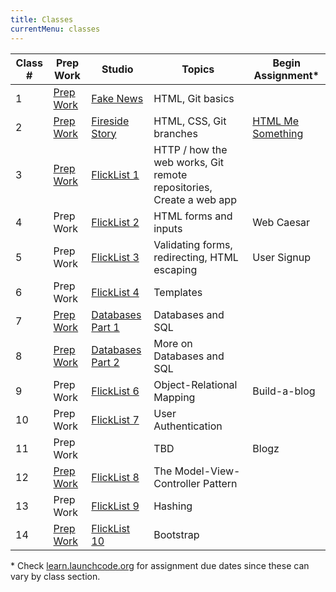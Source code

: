 ```yaml
---
title: Classes
currentMenu: classes
---
```


Class # | Prep Work | Studio | Topics | Begin Assignment\*
-----|-----------|----------|---------|------------------
1 | [Prep Work](../class-prep/1/) | [Fake News](../studios/fake-news/) | HTML, Git basics | &nbsp;
2 | [Prep Work](../class-prep/2/) | [Fireside Story](../studios/fireside-story/) | HTML, CSS, Git branches | [HTML Me Something](../assignments/html-me-something/)
3 | [Prep Work](../class-prep/3/) | [FlickList 1](../studios/flicklist/1/) | HTTP / how the web works, Git remote repositories, Create a web app | &nbsp;
4 | Prep Work | [FlickList 2](../studios/flicklist/2/) | HTML forms and inputs | Web Caesar
5 | Prep Work | [FlickList 3](../studios/flicklist/3/) | Validating forms, redirecting, HTML escaping | User Signup
6 | Prep Work | [FlickList 4](../studios/flicklist/4/) | Templates | &nbsp;
7 | [Prep Work](../class-prep/7/) | [Databases Part 1](../studios/databases/1/) | Databases and SQL | &nbsp;
8 | [Prep Work](../class-prep/8/) | [Databases Part 2](../studios/databases/2/) | More on Databases and SQL | &nbsp;
9 | Prep Work | [FlickList 6](../studios/flicklist/6/) | Object-Relational Mapping | Build-a-blog
10 | Prep Work | [FlickList 7](../studios/flicklist/7/) | User Authentication | &nbsp;
11 | Prep Work | | TBD | Blogz
12 | [Prep Work](../class-prep/12/) | [FlickList 8](../studios/flicklist/8/) | The Model-View-Controller Pattern | &nbsp;
13 | Prep Work | [FlickList 9](../studios/flicklist/9/) | Hashing | &nbsp;
14 | [Prep Work](../class-prep/14/) | [FlickList 10](../studios/flicklist/10/)| Bootstrap | &nbsp;

\* Check [learn.launchcode.org](https://learn.launchcode.org) for assignment due dates since these can vary by class section.
